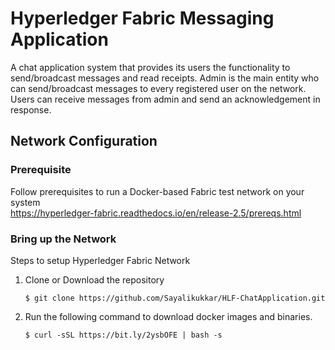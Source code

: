 # Hyperledger Fabric Messaging Application

A chat application system that provides its users the functionality to send/broadcast messages and read receipts. Admin is the main entity who can send/broadcast messages to every registered user on the network. Users can receive messages from admin and send an acknowledgement in response.

## Network Configuration

### Prerequisite

Follow prerequisites to run a Docker-based Fabric test network on your system<br/>
https://hyperledger-fabric.readthedocs.io/en/release-2.5/prereqs.html

###  Bring up the Network

Steps to setup Hyperledger Fabric Network 
1. Clone or Download the repository
   
       $ git clone https://github.com/Sayalikukkar/HLF-ChatApplication.git
2. Run the following command to download docker images and binaries.

       $ curl -sSL https://bit.ly/2ysbOFE | bash -s 

       


